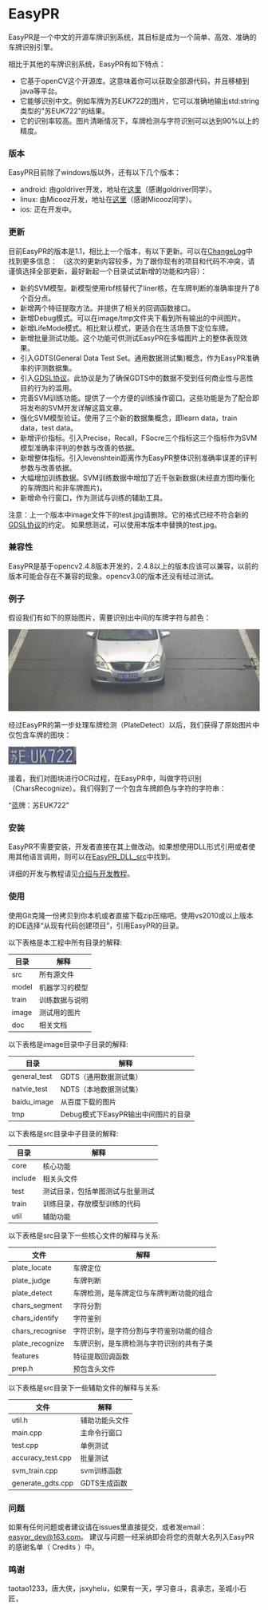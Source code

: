 EasyPR
======

EasyPR是一个中文的开源车牌识别系统，其目标是成为一个简单、高效、准确的车牌识别引擎。

相比于其他的车牌识别系统，EasyPR有如下特点：

* 它基于openCV这个开源库。这意味着你可以获取全部源代码，并且移植到java等平台。
* 它能够识别中文。例如车牌为苏EUK722的图片，它可以准确地输出std:string类型的"苏EUK722"的结果。
* 它的识别率较高。图片清晰情况下，车牌检测与字符识别可以达到90%以上的精度。

### 版本

EasyPR目前除了windows版以外，还有以下几个版本：

* android:  由goldriver开发，地址在[这里](https://github.com/linuxxx/EasyPR_Android)（感谢goldriver同学）。
* linux:    由Micooz开发，地址在[这里](https://github.com/Micooz/EasyPR)（感谢Micooz同学）。
* ios:      正在开发中。

### 更新

目前EasyPR的版本是1.1，相比上一个版本，有以下更新。可以在[ChangeLog](doc/ChangeLog.md)中找到更多信息：
（这次的更新内容较多，为了跟你现有的项目和代码不冲突，请谨慎选择全部更新，最好新起一个目录试试新增的功能和内容）：

* 新的SVM模型。新模型使用rbf核替代了liner核，在车牌判断的准确率提升了8个百分点。
* 新增两个特征提取方法。并提供了相关的回调函数接口。
* 新增Debug模式。可以在image/tmp文件夹下看到所有输出的中间图片。
* 新增LifeMode模式。相比默认模式，更适合在生活场景下定位车牌。
* 新增批量测试功能。这个功能可供测试EasyPR在多幅图片上的整体表现效果。
* 引入GDTS(General Data Test Set。通用数据测试集)概念，作为EasyPR准确率的评测数据集。
* 引入[GDSL协议](image/GDSL.txt)。此协议是为了确保GDTS中的数据不受到任何商业性与恶性目的行为的滥用。
* 完善SVM训练功能。提供了一个方便的训练操作窗口。这些功能是为了配合即将发布的SVM开发详解这篇文章。
* 强化SVM模型验证。使用了三个新的数据集概念，即learn data，train data，test data。
* 新增评价指标。引入Precise，Recall，FSocre三个指标这三个指标作为SVM模型准确率评判的参数与改善的依据。
* 新增整体指标。引入levenshtein距离作为EasyPR整体识别准确率误差的评判参数与改善依据。
* 大幅增加训练数据。SVM训练数据中增加了近千张新数据(未经直方图均衡化的车牌图片和非车牌图片)。
* 新增命令行窗口，作为测试与训练的辅助工具。

注意：上一个版本中image文件下的test.jpg请删除。它的格式已经不符合新的[GDSL协议](image/GDSL.txt)的约定。
如果想测试，可以使用本版本中替换的test.jpg。

### 兼容性

EasyPR是基于opencv2.4.8版本开发的，2.4.8以上的版本应该可以兼容，以前的版本可能会存在不兼容的现象。opencv3.0的版本还没有经过测试。

### 例子

假设我们有如下的原始图片，需要识别出中间的车牌字符与颜色：

![EasyPR 原始图片](doc/res/plate_locate.jpg)

经过EasyPR的第一步处理车牌检测（PlateDetect）以后，我们获得了原始图片中仅包含车牌的图块：

![EasyPR 车牌](doc/res/blue_plate.jpg)

接着，我们对图块进行OCR过程，在EasyPR中，叫做字符识别（CharsRecognize）。我们得到了一个包含车牌颜色与字符的字符串：

“蓝牌：苏EUK722”


### 安装

EasyPR不需要安装，开发者直接在其上做改动。如果想使用DLL形式引用或者使用其他语言调用，则可以在[EasyPR_DLL_src](https://github.com/liuruoze/EasyPR_Dll_src)中找到。

详细的开发与教程请见[介绍与开发教程](http://www.cnblogs.com/subconscious/p/3979988.html)。

### 使用

使用Git克隆一份拷贝到你本机或者直接下载zip压缩吧。使用vs2010或以上版本的IDE选择“从现有代码创建项目”，引用EasyPR的目录。

以下表格是本工程中所有目录的解释:

|目录 | 解释
|------|----------
| src |  所有源文件
| model | 机器学习的模型
| train | 训练数据与说明
| image | 测试用的图片
| doc | 相关文档

以下表格是image目录中子目录的解释:

|目录 | 解释
|------|----------
| general_test | GDTS（通用数据测试集）
| natvie_test | NDTS（本地数据测试集）
| baidu_image | 从百度下载的图片
| tmp | Debug模式下EasyPR输出中间图片的目录

以下表格是src目录中子目录的解释:

|目录 | 解释
|------|----------
| core |  核心功能
| include | 相关头文件
| test | 测试目录，包括单图测试与批量测试
| train | 训练目录，存放模型训练的代码
| util | 辅助功能

以下表格是src目录下一些核心文件的解释与关系:

|文件 | 解释
|------|----------
| plate_locate |  车牌定位
| plate_judge | 车牌判断
| plate_detect | 车牌检测，是车牌定位与车牌判断功能的组合
| chars_segment | 字符分割
| chars_identify | 字符鉴别
| chars_recognise | 字符识别，是字符分割与字符鉴别功能的组合
| plate_recognize | 车牌识别，是车牌检测与字符识别的共有子类
| features | 特征提取回调函数
| prep.h | 预包含头文件

以下表格是src目录下一些辅助文件的解释与关系:

|文件 | 解释
|------|----------
| util.h | 辅助功能头文件
| main.cpp | 主命令行窗口
| test.cpp | 单例测试
| accuracy_test.cpp | 批量测试
| svm_train.cpp | svm训练函数
| generate_gdts.cpp | GDTS生成函数

### 问题

如果有任何问题或者建议请在issues里直接提交，或者发email：easypr_dev@163.com。
建议与问题一经采纳即会将您的贡献大名列入EasyPR的感谢名单（ Credits ）中。

### 鸣谢

taotao1233，唐大侠，jsxyhelu，如果有一天，学习奋斗，袁承志，圣城小石匠，





